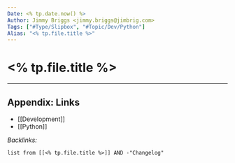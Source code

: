 ```yaml
---
Date: <% tp.date.now() %>
Author: Jimmy Briggs <jimmy.briggs@jimbrig.com>
Tags: ["#Type/Slipbox", "#Topic/Dev/Python"]
Alias: "<% tp.file.title %>"
---
```


# <% tp.file.title %>

***

## Appendix: Links

- [[Development]]
- [[Python]]


*Backlinks:*

```dataview
list from [[<% tp.file.title %>]] AND -"Changelog"
```